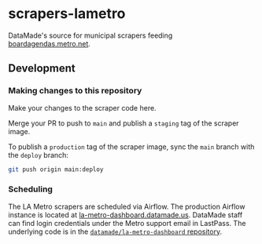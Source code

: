 scrapers-lametro
=====================

DataMade's source for municipal scrapers feeding [boardagendas.metro.net](https://boardagendas.metro.net).

## Development

### Making changes to this repository

Make your changes to the scraper code here.

Merge your PR to push to `main` and publish a `staging` tag of the scraper image.

To publish a `production` tag of the scraper image, sync the `main` branch with the
`deploy` branch:

```bash
git push origin main:deploy
```

### Scheduling

The LA Metro scrapers are scheduled via Airflow. The production Airflow instance
is located at [la-metro-dashboard.datamade.us](https://la-metro-dashboard.datamade.us/).
DataMade staff can find login credentials under the Metro support email in
LastPass. The underlying code is in the [`datamade/la-metro-dashboard` repository](https://github.com/datamade/la-metro-dashboard).
